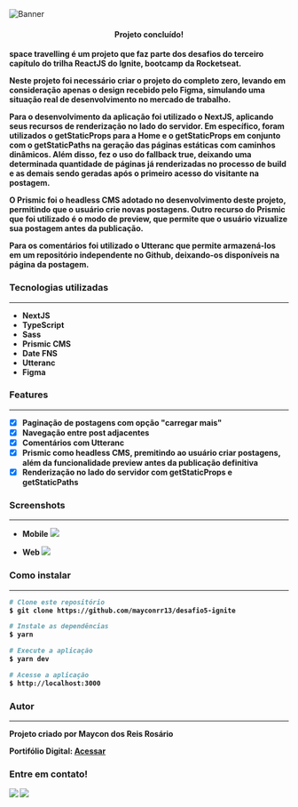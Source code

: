 <img alt="Banner" title="space-travelling" src="./public/images/banner.png" />

<h4 align="center">
	Projeto concluído!
</h4>
<p align="left"><strong>space travelling</strnon> é um projeto que faz parte dos desafios do terceiro capítulo do trilha ReactJS do Ignite, bootcamp da Rocketseat.</p>
<p>Neste projeto foi necessário criar o projeto do completo zero, levando em consideração apenas o design recebido pelo Figma, simulando uma situação real de desenvolvimento no mercado de trabalho.</p>
<p>Para o desenvolvimento da aplicação foi utilizado o NextJS, aplicando seus recursos de renderização no lado do servidor. Em específico, foram utilizados o getStaticProps para a Home e o getStaticProps em conjunto com o getStaticPaths na geração das páginas estáticas com caminhos dinâmicos. Além disso, fez o uso do fallback true, deixando uma determinada quantidade de páginas já renderizadas no processo de build e as demais sendo geradas após o primeiro acesso do visitante na postagem.</p>
<p>O Prismic foi o headless CMS adotado no desenvolvimento deste projeto, permitindo que o usuário crie novas postagens. Outro recurso do Prismic que foi utilizado é o modo de preview, que permite que o usuário vizualize sua postagem antes da publicação.</p>
<p>Para os comentários foi utilizado o Utteranc que permite armazená-los em um repositório independente no Github, deixando-os disponíveis na página da postagem.</p>

### Tecnologias utilizadas
---

* NextJS
* TypeScript
* Sass
* Prismic CMS
* Date FNS
* Utteranc
* Figma

### Features
---

- [x] Paginação de postagens com opção "carregar mais"
- [x] Navegação entre post adjacentes
- [x] Comentários com Utteranc
- [x] Prismic como headless CMS, premitindo ao usuário criar postagens, além da funcionalidade preview antes da publicação definitiva
- [x] Renderização no lado do servidor com getStaticProps e getStaticPaths

### Screenshots
---
* Mobile
![](/public/spacemobile.gif)


* Web
![](/public/spaceweb.gif)

### Como instalar
---

```bash
# Clone este repositório
$ git clone https://github.com/mayconrr13/desafio5-ignite

# Instale as dependências
$ yarn

# Execute a aplicação
$ yarn dev

# Acesse a aplicação
$ http://localhost:3000
```

### Autor
---

<p>Projeto criado por Maycon dos Reis Rosário</p>
<p>Portifólio Digital: <a href="http://mayconrr.vercel.app">Acessar</a></p>

### Entre em contato!

[<img src="https://img.shields.io/badge/linkedin-%230077B5.svg?&style=for-the-badge&logo=linkedin&logoColor=white" />](https://www.linkedin.com/in/mayconreisrosario/) [<img src="https://img.shields.io/badge/Gmail-D14836?style=for-the-badge&logo=gmail&logoColor=white" />](mailto:mayconrr13@gmail.com)
